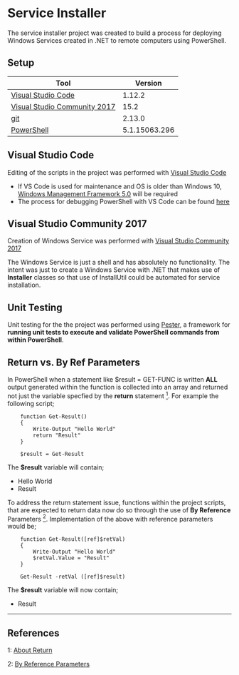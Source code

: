 # Service Installer

The service installer project was created to build a process for deploying Windows Services created in .NET to remote computers using PowerShell.

## Setup

| Tool                                                                        | Version       |
|-----------------------------------------------------------------------------|---------------|
| [Visual Studio Code](https://code.visualstudio.com/)                        | 1.12.2        |
| [Visual Studio Community 2017](https://www.visualstudio.com/vs/community/)  | 15.2          |
| [git](https://git-scm.com/)                                                 | 2.13.0        |
| [PowerShell](https://msdn.microsoft.com/en-us/powershell/mt173057.aspx)     | 5.1.15063.296 |


## Visual Studio Code

Editing of the scripts in the project was performed with [Visual Studio Code](https://code.visualstudio.com/)

* If VS Code is used for maintenance and OS is older than Windows 10, [Windows Management Framework 5.0](https://www.microsoft.com/en-us/download/details.aspx?id=50395) will be required
* The process for debugging PowerShell with VS Code can be found [here](https://github.com/PowerShell/PowerShell/blob/master/docs/learning-powershell/using-vscode.md#debugging-with-visual-studio-code)

## Visual Studio Community 2017

Creation of Windows Service was performed with [Visual Studio Community 2017](https://www.visualstudio.com/vs/community/)

The Windows Service is just a shell and has absolutely no functionality. The intent was just to create a Windows Service with .NET that makes use of **Installer** classes so that use
of InstallUtil could be automated for service installation.

## Unit Testing

Unit testing for the the project was performed using [Pester](https://github.com/pester/Pester), a framework for **running unit tests to execute and validate PowerShell commands from within PowerShell**.

## Return vs. By Ref Parameters

In PowerShell when a statement like $result = GET-FUNC is written **ALL** output generated within the function is collected into an array and returned not just the variable specfied by the **return** statement [<sup>1</sup>](#references). For example the following script;

```dos
    function Get-Result()
    {
        Write-Output "Hello World"
        return "Result"
    }

    $result = Get-Result
```

The **$result** variable will contain;

* Hello World
* Result

To address the return statement issue, functions within the project scripts, that are expected to return data now do so through the use of **By Reference** Parameters [<sup>2</sup>](#references). Implementation of the above with reference parameters would be;

```dos
    function Get-Result([ref]$retVal)
    {
        Write-Output "Hello World"
        $retVal.Value = "Result"
    }

    Get-Result -retVal ([ref]$result)
```

The **$result** variable will now contain;

* Result

----

## References

1: [About Return](https://msdn.microsoft.com/en-us/powershell/reference/5.1/microsoft.powershell.core/about/about_return)

2: [By Reference Parameters](http://stackoverflow.com/questions/5175377/return-object-from-powershell-using-a-parameter-by-reference-parameter/5183337#5183337)